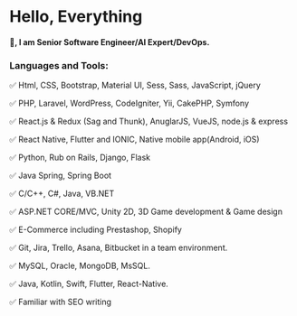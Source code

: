 # Hello, Everything

#### 👋, I am Senior Software Engineer/AI Expert/DevOps.

### Languages and Tools:

  ✅ Html, CSS, Bootstrap, Material UI, Sess, Sass, JavaScript, jQuery

  ✅ PHP, Laravel, WordPress, CodeIgniter, Yii, CakePHP, Symfony

  ✅ React.js & Redux (Sag and Thunk), AnuglarJS, VueJS, node.js & express

  ✅ React Native, Flutter and IONIC, Native mobile app(Android, iOS)

  ✅ Python, Rub on Rails, Django, Flask

  ✅ Java Spring, Spring Boot

  ✅ C/C++, C#, Java, VB.NET

  ✅ ASP.NET CORE/MVC, Unity 2D, 3D Game development & Game design

  ✅ E-Commerce including Prestashop, Shopify

  ✅ Git, Jira, Trello, Asana, Bitbucket in a team environment.

  ✅ MySQL, Oracle, MongoDB, MsSQL.
  
  ✅ Java, Kotlin, Swift, Flutter, React-Native.

  ✅ Familiar with SEO writing




<!---
junior0803/junior0803 is a ✨ special ✨ repository because its `README.md` (this file) appears on your GitHub profile.
You can click the Preview link to take a look at your changes.
--->
